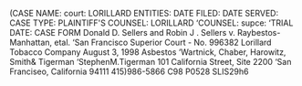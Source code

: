 (CASE NAME:
court:
LORILLARD
ENTITIES:
DATE FILED:
DATE SERVED:
CASE TYPE:
PLAINTIFF'S
COUNSEL:
LORILLARD
‘COUNSEL:
supce:
‘TRIAL DATE:
CASE FORM
Donald D. Sellers and Robin J . Sellers v. Raybestos-Manhattan, etal.
‘San Francisco Superior Court - No. 996382
Lorillard Tobacco Company
August 3, 1998
Asbestos
‘Wartnick, Chaber, Harowitz, Smith& Tigerman
‘StephenM.Tigerman
101 California Street, Site 2200
‘San Franciseo, California 94111
415)986-5866
C98 P0528
SLIS29h6